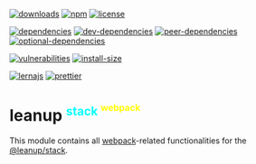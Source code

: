 [![downloads][downloads]][downloads-url]
[![npm][npm]][npm-url]
[![license][license]][license-url]

[![dependencies][dependencies]][dependencies-url]
[![dev-dependencies][dev-dependencies]][peer-dependencies-url]
[![peer-dependencies][peer-dependencies]][peer-dependencies-url]
[![optional-dependencies][optional-dependencies]][peer-dependencies-url]

[![vulnerabilities][vulnerabilities]][vulnerabilities-url]
[![install-size][install-size]][install-size-url]

[![lernajs][lernajs]][lernajs-url]
[![prettier][prettier]][prettier-url]

[leanup]: https://leanupjs.org/assets/logo.svg
[leanup-url]: https://leanupjs.org
[downloads]: https://img.shields.io/npm/dt/@leanup/stack-webpack.svg
[downloads-url]: https://npmcharts.com/compare/@leanup/stack-webpack
[npm]: https://img.shields.io/npm/v/@leanup/stack-webpack
[npm-url]: https://www.npmjs.com/package/@leanup/stack-webpack
[license]: https://img.shields.io/npm/l/@leanup/stack-webpack
[license-url]: https://github.com/leanupjs/leanup/blob/master/LICENSE
[dependencies]: https://status.david-dm.org/gh/leanupjs/leanup.svg?path=packages/stack/webpack&ref=release/1.1
[dependencies-url]: https://david-dm.org/leanupjs/leanup?path=packages/stack/webpack&ref=release/1.1
[dev-dependencies]: https://status.david-dm.org/gh/leanupjs/leanup.svg?path=packages/stack/webpack&ref=release/1.1&type=dev
[dev-dependencies-url]: https://david-dm.org/leanupjs/leanup?path=packages/stack/webpack&ref=release/1.1&type=dev
[peer-dependencies]: https://status.david-dm.org/gh/leanupjs/leanup.svg?path=packages/stack/webpack&ref=release/1.1&type=peer
[peer-dependencies-url]: https://david-dm.org/leanupjs/leanup?path=packages/stack/webpack&ref=release/1.1&type=peer
[optional-dependencies]: https://status.david-dm.org/gh/leanupjs/leanup.svg?path=packages/stack/webpack&ref=release/1.1&type=optional
[optional-dependencies-url]: https://david-dm.org/leanupjs/leanup?path=packages/stack/webpack&ref=release/1.1&type=optional
[vulnerabilities]: https://img.shields.io/snyk/vulnerabilities/npm/@leanup/stack-webpack
[vulnerabilities-url]: https://snyk.io/test/npm/@leanup/stack-webpack
[install-size]: https://packagephobia.now.sh/badge?p=@leanup/stack-webpack@next
[install-size-url]: https://packagephobia.now.sh/result?p=@leanup/stack-webpack@next
[lernajs]: https://img.shields.io/badge/managed%20with-lerna-blueviolet
[lernajs-url]: https://lerna.js.org
[prettier]: https://img.shields.io/badge/code_style-prettier-ff69b4.svg
[prettier-url]: https://prettier.io

<h1>leanup
<sup style="color: #0ff; font-size: 75%">stack
<sup style="color: #ff0; font-size: 75%">webpack</sup></sup></h1>

This module contains all [webpack]-related functionalities for the [@leanup/stack].

[webpack]: https://webpack.js.org
[@leanup/stack]: https://leanupjs.org/#/modules/@leanup/stack
